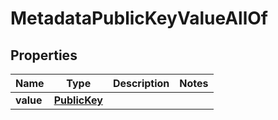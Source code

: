 

# MetadataPublicKeyValueAllOf


## Properties

| Name | Type | Description | Notes |
|------------ | ------------- | ------------- | -------------|
|**value** | [**PublicKey**](PublicKey.md) |  |  |



